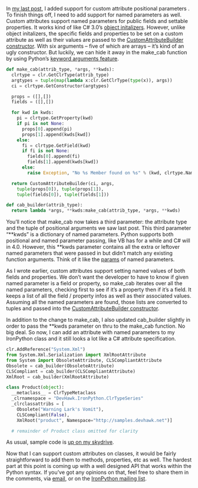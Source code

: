 In [my last
post](http://devhawk.net/2009/06/17/__clrtype__-metaclasses-positional-attribute-parameters/),
I added support for custom attribute positional parameters . To finish
things off, I need to add support for named parameters as well. Custom
attributes support named parameters for public fields and settable
properties. It works kind of like C\# 3.0’s [object
initalizers](http://msdn.microsoft.com/en-us/library/bb384062.aspx).
However, unlike object initalizers, the specific fields and properties
to be set on a custom attribute as well as their values are passed to
the [CustomAttributeBuilder
constructor](http://msdn.microsoft.com/en-us/library/ex9y2dsf.aspx).
With six arguments – five of which are arrays – it’s kind of an ugly
constructor. But luckily, we can hide it away in the make\_cab function
by using Python’s [keyword arguments
feature](http://docs.python.org/tutorial/controlflow.html#keyword-arguments).

``` python
def make_cab(attrib_type, *args, **kwds):
  clrtype = clr.GetClrType(attrib_type)
  argtypes = tuple(map(lambda x:clr.GetClrType(type(x)), args))
  ci = clrtype.GetConstructor(argtypes)

  props = ([],[])
  fields = ([],[])

  for kwd in kwds:
    pi = clrtype.GetProperty(kwd)
    if pi is not None:
      props[0].append(pi)
      props[1].append(kwds[kwd])
    else:
      fi = clrtype.GetField(kwd)
      if fi is not None:
        fields[0].append(fi)
        fields[1].append(kwds[kwd])
      else:
        raise Exception, "No %s Member found on %s" % (kwd, clrtype.Name)

  return CustomAttributeBuilder(ci, args,
    tuple(props[0]), tuple(props[1]),
    tuple(fields[0]), tuple(fields[1]))

def cab_builder(attrib_type):
  return lambda *args, **kwds:make_cab(attrib_type, *args, **kwds)
```

You’ll notice that make\_cab now takes a third parameter: the attribute
type and the tuple of positional arguments we saw last post. This third
parameter “\*\*kwds” is a dictionary of named parameters. Python
supports both positional and named parameter passing, like VB has for a
while and C\# will in 4.0. However, this \*\*kwds parameter contains all
the extra or leftover named parameters that were passed in but didn’t
match any existing function arguments. Think of it like the
[params](http://msdn.microsoft.com/en-us/library/w5zay9db.aspx) of named
parameters.

As I wrote earlier, custom attributes support setting named values of
both fields and properties. We don’t want the developer to have to know
if given named parameter is a field or property, so make\_cab iterates
over all the named parameters, checking first to see if it’s a property
then if it’s a field. It keeps a list of all the field / property infos
as well as their associated values. Assuming all the named parameters
are found, those lists are converted to tuples and passed into the
[CustomAttributeBuilder
constructor](http://msdn.microsoft.com/en-us/library/ex9y2dsf.aspx).

In addition to the change to make\_cab, I also updated cab\_builder
slightly in order to pass the \*\*kwds parameter on thru to the
make\_cab function. No big deal. So now, I can add an attribute with
named parameters to my IronPython class and it still looks a lot like a
C\# attribute specification.

``` python
clr.AddReference("System.Xml")
from System.Xml.Serialization import XmlRootAttribute
from System import ObsoleteAttribute, CLSCompliantAttribute
Obsolete = cab_builder(ObsoleteAttribute)
CLSCompliant = cab_builder(CLSCompliantAttribute)
XmlRoot = cab_builder(XmlRootAttribute)

class Product(object):
  __metaclass__ = ClrTypeMetaclass
  _clrnamespace = "DevHawk.IronPython.ClrTypeSeries"
  _clrclassattribs = [
    Obsolete("Warning Lark's Vomit"),
    CLSCompliant(False),
    XmlRoot("product", Namespace="http://samples.devhawk.net")]

  # remainder of Product class omitted for clarity
```

As usual, sample code is [up on my
skydrive](http://cid-0d9bc809858885a4.skydrive.live.com/self.aspx/DevHawk%20Content/IronPython%20Stuff/%7C_%7C_clrtype%7C_%7C_/custom%7C_attrib%7C_with%7C_named%7C_args.py).

Now that I can support custom attributes on classes, it would be fairly
straightforward to add them to methods, properties, etc as well. The
hardest part at this point is coming up with a well designed API that
works within the Python syntax. If you’ve got any opinions on that, feel
free to share them in the comments, via
[email](mailto:harry@devhawk.net), or on the [IronPython mailing
list](http://lists.ironpython.com/listinfo.cgi/users-ironpython.com).
